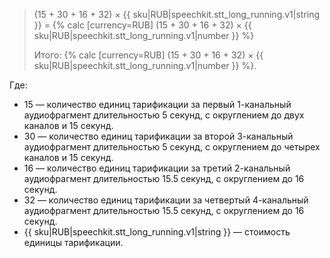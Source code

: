 > (15 + 30 + 16 + 32) × {{ sku|RUB|speechkit.stt_long_running.v1|string }} = {% calc [currency=RUB] (15 + 30 + 16 + 32) × {{ sku|RUB|speechkit.stt_long_running.v1|number }} %}
>
> Итого: {% calc [currency=RUB] (15 + 30 + 16 + 32) × {{ sku|RUB|speechkit.stt_long_running.v1|number }} %}.

Где:

* 15 — количество единиц тарификации за первый 1-канальный аудиофрагмент длительностью 5 секунд, с округлением до двух каналов и 15 секунд.
* 30 — количество единиц тарификации за второй 3-канальный аудиофрагмент длительностью 5 секунд, с округлением до четырех каналов и 15 секунд.
* 16 — количество единиц тарификации за третий 2-канальный аудиофрагмент длительностью 15.5 секунд, с округлением до 16 секунд.
* 32 — количество единиц тарификации за четвертый 4-канальный аудиофрагмент длительностью 15.5 секунд, с округлением до 16 секунд.
* {{ sku|RUB|speechkit.stt_long_running.v1|string }} — стоимость единицы тарификации.